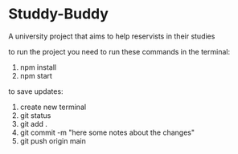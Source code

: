 # Studdy-Buddy
A university project that aims to help reservists in their studies

to run the project you need to run these commands in the terminal:
1. npm install
2. npm start

to save updates:
1. create new terminal
2. git status
3. git add .
4. git commit -m "here some notes about the changes"
5. git push origin main

